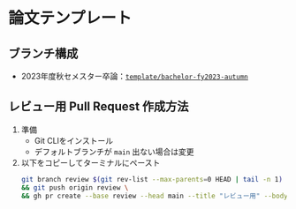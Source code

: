 # 論文テンプレート

## ブランチ構成

- 2023年度秋セメスター卒論：[`template/bachelor-fy2023-autumn`](https://github.com/cysec-lab/thesis-templates/tree/template/bachelor-fy2023-autumn)

## レビュー用 Pull Request 作成方法

1. 準備
    - Git CLIをインストール
    - デフォルトブランチが `main` 出ない場合は変更
2. 以下をコピーしてターミナルにペースト
    ```sh
    git branch review $(git rev-list --max-parents=0 HEAD | tail -n 1) \
    && git push origin review \
    && gh pr create --base review --head main --title "レビュー用" --body "レビュー用PRです。マージはしないでください。"
    ```

